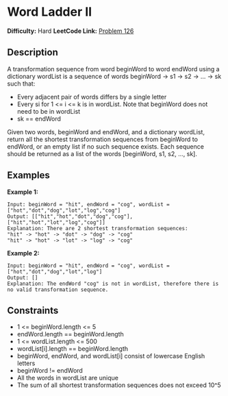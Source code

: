 # Word Ladder II

**Difficulty:** Hard
**LeetCode Link:** [Problem 126](https://leetcode.com/problems/word-ladder-ii/)

## Description
A transformation sequence from word beginWord to word endWord using a dictionary wordList is a sequence of words beginWord -> s1 -> s2 -> ... -> sk such that:
- Every adjacent pair of words differs by a single letter
- Every si for 1 <= i <= k is in wordList. Note that beginWord does not need to be in wordList
- sk == endWord

Given two words, beginWord and endWord, and a dictionary wordList, return all the shortest transformation sequences from beginWord to endWord, or an empty list if no such sequence exists. Each sequence should be returned as a list of the words [beginWord, s1, s2, ..., sk].

## Examples

**Example 1:**
```
Input: beginWord = "hit", endWord = "cog", wordList = ["hot","dot","dog","lot","log","cog"]
Output: [["hit","hot","dot","dog","cog"],["hit","hot","lot","log","cog"]]
Explanation: There are 2 shortest transformation sequences:
"hit" -> "hot" -> "dot" -> "dog" -> "cog"
"hit" -> "hot" -> "lot" -> "log" -> "cog"
```

**Example 2:**
```
Input: beginWord = "hit", endWord = "cog", wordList = ["hot","dot","dog","lot","log"]
Output: []
Explanation: The endWord "cog" is not in wordList, therefore there is no valid transformation sequence.
```

## Constraints
- 1 <= beginWord.length <= 5
- endWord.length == beginWord.length
- 1 <= wordList.length <= 500
- wordList[i].length == beginWord.length
- beginWord, endWord, and wordList[i] consist of lowercase English letters
- beginWord != endWord
- All the words in wordList are unique
- The sum of all shortest transformation sequences does not exceed 10^5
